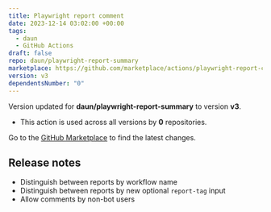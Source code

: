 ```yaml
---
title: Playwright report comment
date: 2023-12-14 03:02:00 +00:00
tags:
  - daun
  - GitHub Actions
draft: false
repo: daun/playwright-report-summary
marketplace: https://github.com/marketplace/actions/playwright-report-comment
version: v3
dependentsNumber: "0"
---
```



Version updated for **daun/playwright-report-summary** to version **v3**.
- This action is used across all versions by **0** repositories.

Go to the [GitHub Marketplace](https://github.com/marketplace/actions/playwright-report-comment) to find the latest changes.

## Release notes

- Distinguish between reports by workflow name
- Distinguish between reports by new optional `report-tag` input
- Allow comments by non-bot users
